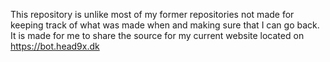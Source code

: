 This repository is unlike most of my former repositories not made for keeping track of what was made when and making sure that I can go back. It is made for me to share the source for my current website located on https://bot.head9x.dk